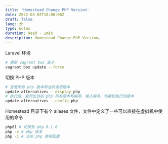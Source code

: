 ```yaml
---
title: 'Homestead Change PhP Version'
date: 2022-04-02T18:00:00Z
draft: false
lang: zh
type: notes
duration: Read · 1min
description: Homestead Change PhP Version。
---
```


<ClientOnly>
  <Firefly/>
</ClientOnly>

Laravel 环境
```bash
# 更新 vagrant box 盒子
vagrant box update --force
```

切换 PHP 版本
```bash
# 查看所有 php 版本和当前使用版本
update-alternatives --display php
# 执行后，会列出当前 php 所有版本和编号，输入编号，切换到执行的版本
update-alternatives --config php  
```

Homestead 目录下有个 aliases 文件，文件中定义了一些可以直接在虚拟机中使用的命令
```bash
php81 # 切换到 php 8.1.0
php -v # php 版本
php -i # 当前 php 使用配置
```
